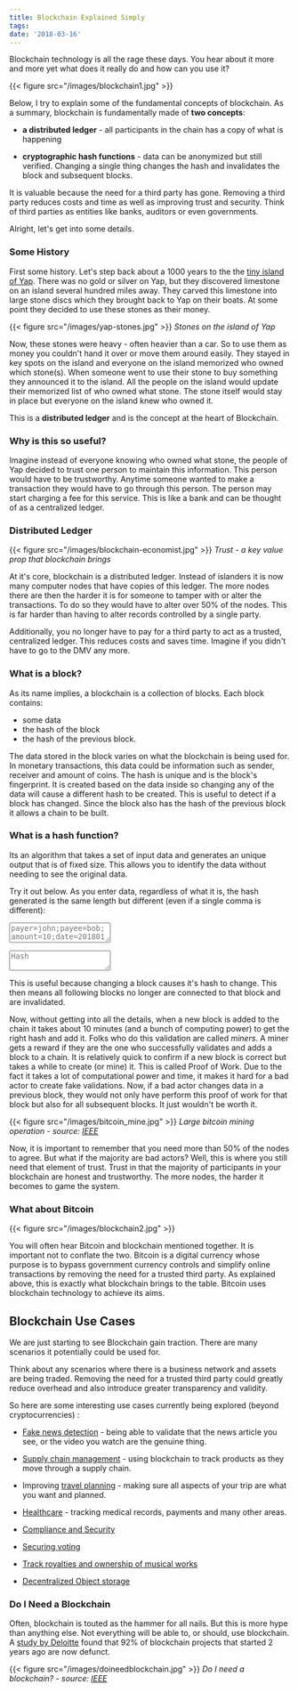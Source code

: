 ```yaml
---
title: Blockchain Explained Simply
tags:
date: '2018-03-16'
---
```

Blockchain technology is all the rage these days. You hear about it more and more yet what does it really do and how can you use it?
<!--more-->
{{< figure src="/images/blockchain1.jpg" >}}

Below, I try to explain some of the fundamental concepts of blockchain. As a summary, blockchain is fundamentally made of __two concepts__:
* **a distributed ledger** - all participants in the chain has a copy of what is happening

* **cryptographic hash functions** - data can be anonymized but still verified. Changing a single thing changes the hash and invalidates the block and subsequent blocks.

It is valuable because the need for a third party has gone. Removing a third party reduces costs and time as well as improving trust and security. Think of third parties as entities like banks, auditors or even governments.

Alright, let's get into some details.

### Some History

First some history.  Let's step back about a 1000 years to the the [tiny island of Yap](https://www.npr.org/sections/money/2011/02/15/131934618/the-island-of-stone-money). There was no gold or silver on Yap, but they discovered limestone on an island several hundred miles away. They carved this limestone into large stone discs which they brought back to Yap on their boats. At some point they decided to use these stones as their money.

{{< figure src="/images/yap-stones.jpg" >}}
*Stones on the island of Yap*

Now, these stones were heavy - often heavier than a car. So to use them as money you couldn't hand it over or move them around easily. They stayed in key spots on the island and everyone on the island memorized who owned which stone(s). When someone went to use their stone to buy something they announced it to the island. All the people on the island would update their memorized list of who owned what stone. The stone itself would stay in place but everyone on the island knew who owned it.

This is a **distributed ledger** and is the concept at the heart of Blockchain.

### Why is this so useful? 

Imagine instead of everyone knowing who owned what stone, the people of Yap decided to trust one person to maintain this information. This person would have to be trustworthy. Anytime someone wanted to make a transaction they would have to go through this person. The person may start charging a fee for this service. This is like a bank and can be thought of as a centralized ledger.

### Distributed Ledger

{{< figure src="/images/blockchain-economist.jpg" >}}
*Trust - a key value prop that blockchain brings*

At it's core, blockchain is a distributed ledger. Instead of islanders it is now many computer nodes that have copies of this ledger. The more nodes there are then the harder it is for someone to tamper with or alter the transactions. To do so they would have to alter over 50% of the nodes. This is far harder than having to alter records controlled by a single party. 

Additionally, you no longer have to pay for a third party to act as a trusted, centralized ledger. This reduces costs and saves time. Imagine if you didn't have to go to the DMV any more.

### What is a block?

As its name implies, a blockchain is a collection of blocks. Each block contains:
* some data
* the hash of the block 
* the hash of the previous block. 

The data stored in the block varies on what the blockchain is being used for. In monetary transactions, this data could be information such as sender, receiver and amount of coins. The hash is unique and is the block's fingerprint. It is created based on the data inside so changing any of the data will cause a different hash to be created. This is useful to detect if a block has changed. Since the block also has the hash of the previous block it allows a chain to be built. 

### What is a hash function?

Its an algorithm that takes a set of input data and generates an unique output that is of fixed size. This allows you to identify the data without needing to see the original data. 

Try it out below. As you enter data, regardless of what it is, the hash generated is the same length but different (even if a single comma is different):

<div class="test-area">
  <div class="input">
          <textarea id="input" placeholder="payer=john;payee=bob;amount=10;date=20180101"></textarea>
  </div>
  <p>
    <div class="output">
      <textarea id="output" placeholder="Hash"></textarea>
    </div>
  </p>
</div>

<script>
(function($, window, document, undefined) {
  window.method = null;

  $(document).ready(function() {
    var input = $('#input');
    var output = $('#output');
    var option = $('[data-option]');

    var execute = function() {
      try {
        output.val(method(input.val(), option.val()));
      } catch(e) {
        output.val(e);
      }
    }

    function autoUpdate() {
      execute();
    }

    input.bind('input propertychange', autoUpdate);
    option.bind('input propertychange', autoUpdate);
    $('#execute').click(execute);
  });
})(jQuery, window, document);  
</script>
<script src="https://rawgit.com/emn178/js-sha3/master/build/sha3.min.js"></script>

<script>method = sha3_512;</script>

This is useful because changing a block causes it's hash to change. This then means all following blocks no longer are connected to that block and are invalidated. 

Now, without getting into all the details, when a new block is added to the chain it takes about 10 minutes (and a bunch of computing power) to get the right hash and add it. Folks who do this validation are called *miners*. A miner gets a reward if they are the one who successfully validates and adds a block to a chain. It is relatively quick to confirm if a new block is correct but takes a while to create (or mine) it. This is called Proof of Work. Due to the fact it takes a lot of computational power and time, it makes it hard for a bad actor to create fake validations. Now, if a bad actor changes data in a previous block, they would not only have perform this proof of work for that block but also for all subsequent blocks. It just wouldn't be worth it.

{{< figure src="/images/bitcoin_mine.jpg" >}}
*Large bitcoin mining operation - source: [IEEE](https://spectrum.ieee.org/computing/networks/why-the-biggest-bitcoin-mines-are-in-china)*

Now, it is important to remember that you need more than 50% of the nodes to agree. But what if the majority are bad actors? Well, this is where you still need that element of trust. Trust in that the majority of participants in your blockchain are honest and trustworthy. The more nodes, the harder it becomes to game the system.

### What about Bitcoin

{{< figure src="/images/blockchain2.jpg" >}}

You will often hear Bitcoin and blockchain mentioned together. It is important not to conflate the two. Bitcoin is a digital currency whose purpose is to bypass government currency controls and simplify online transactions by removing the need for a trusted third party. As explained above, this is exactly what blockchain brings to the table. Bitcoin uses blockchain technology to achieve its aims.

## Blockchain Use Cases

We are just starting to see Blockchain gain traction. There are many scenarios it potentially could be used for.

Think about any scenarios where there is a business network and assets are being traded. Removing the need for a trusted third party could greatly reduce overhead and also introduce greater transparency and validity.

So here are some interesting use cases currently being explored (beyond cryptocurrencies) :
* [Fake news detection](https://publiq.network/) - being able to validate that the news article you see, or the video you watch are the genuine thing.

* [Supply chain management](https://www.provenance.org/) - using blockchain to track products as they move through a supply chain.

* Improving [travel planning](https://travelchain.io/) - making sure all aspects of your trip are what you want and planned.

* [Healthcare](https://www.media.mit.edu/research/groups/1454/medrec) - tracking medical records, payments and many other areas.

* [Compliance and Security](https://guardtime.com/)

* [Securing voting](https://followmyvote.com/)

* [Track royalties and ownership of musical works](https://ujomusic.com/)

* [Decentralized Object storage](https://storj.io/)

### Do I Need a Blockchain

Often, blockchain is touted as the hammer for all nails. But this is more hype than anything else. Not everything will be able to, or should, use blockchain. A [study by Deloitte](https://www2.deloitte.com/insights/us/en/industry/financial-services/evolution-of-blockchain-github-platform.html) found that 92% of blockchain projects that started 2 years ago are now defunct. 

{{< figure src="/images/doineedblockchain.jpg" >}}
*Do I need a blockchain? - source: [IEEE](https://spectrum.ieee.org/computing/networks/do-you-need-a-blockchain)*

